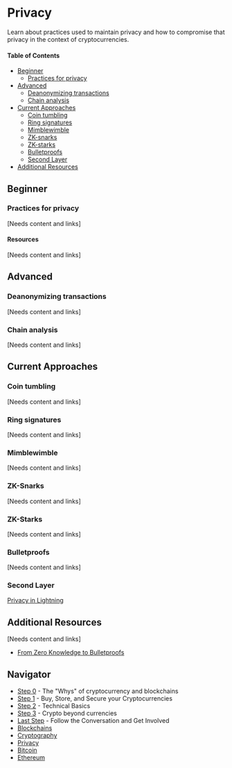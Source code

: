 # Privacy
Learn about practices used to maintain privacy and how to compromise that privacy in the context of cryptocurrencies.

#### Table of Contents
- [Beginner](#beginner)
  - [Practices for privacy](#practices-for-privacy) 
- [Advanced](#advanced)
  - [Deanonymizing transactions](#deanonymizing-transactions)
  - [Chain analysis](#chain-analysis)
- [Current Approaches](#current-approaches)
  - [Coin tumbling](#coin-tumbling)
  - [Ring signatures](#ring-signatures)
  - [Mimblewimble](#mimblewimble)
  - [ZK-snarks](#zk-snarks)
  - [ZK-starks](#zk-starks)
  - [Bulletproofs](#bulletproofs)
  - [Second Layer](#second-layer)
- [Additional Resources](#additional-resources)

## Beginner
### Practices for privacy
[Needs content and links]

#### Resources
[Needs content and links] 


## Advanced
### Deanonymizing transactions
[Needs content and links]

### Chain analysis
[Needs content and links]

## Current Approaches
### Coin tumbling
[Needs content and links]

### Ring signatures
[Needs content and links]

### Mimblewimble
[Needs content and links]

### ZK-Snarks
[Needs content and links]

### ZK-Starks
[Needs content and links]

### Bulletproofs
[Needs content and links]

### Second Layer
[Privacy in Lightning](https://snyke.net/post/privacy-in-lightning/)

## Additional Resources
[Needs content and links]
- [From Zero Knowledge to Bulletproofs](https://github.com/AdamISZ/from0k2bp/blob/master/testzkp.pdf)

## Navigator
- [Step 0](../step0.md) - The "Whys" of cryptocurrency and blockchains
- [Step 1](../step1.md) - Buy, Store, and Secure your Cryptocurrencies
- [Step 2](../step2.md) - Technical Basics
- [Step 3](../step3.md) - Crypto beyond currencies
- [Last Step](../last-step.md) - Follow the Conversation and Get Involved
- [Blockchains](../blockchains/blockchains.md)
- [Cryptography](../cryptography/introduction.md)
- [Privacy](../privacy/privacy.md)
- [Bitcoin](../bitcoin/bitcoin.md)
- [Ethereum](../ethereum/ethereum.md)
